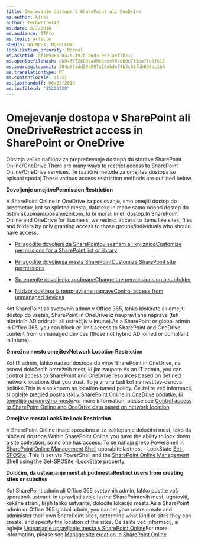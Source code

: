 ```yaml
---
title: Omejevanje dostopa v SharePoint ali OneDrive
ms.author: kirks
author: Techwriter40
ms.date: 8/7/2018
ms.audience: ITPro
ms.topic: article
ROBOTS: NOINDEX, NOFOLLOW
localization_priority: Normal
ms.assetid: af1b936b-0475-497b-a6d3-e671aef7b717
ms.openlocfilehash: db84f77208dca60c6dee98cdb0c7f1ea7fa8fe17
ms.sourcegitcommit: 204c8fadd59a597a18ebde24b3c63fbb656ec1b6
ms.translationtype: MT
ms.contentlocale: sl-SI
ms.lasthandoff: 06/25/2019
ms.locfileid: "35223728"
---
```

# <a name="restrict-access-in-sharepoint-or-onedrive"></a><span data-ttu-id="335ea-102">Omejevanje dostopa v SharePoint ali OneDrive</span><span class="sxs-lookup"><span data-stu-id="335ea-102">Restrict access in SharePoint or OneDrive</span></span>

<span data-ttu-id="335ea-103">Obstaja veliko načinov za preprečevanje dostopa do storitve SharePoint Online/OneDrive.</span><span class="sxs-lookup"><span data-stu-id="335ea-103">There are many ways to restrict access to SharePoint Online/OneDrive services.</span></span> <span data-ttu-id="335ea-104">Te različne metode za omejitev dostopa so opisani spodaj.</span><span class="sxs-lookup"><span data-stu-id="335ea-104">These various access restriction methods are outlined below.</span></span> 

<span data-ttu-id="335ea-105">**Dovoljenje omejitve**</span><span class="sxs-lookup"><span data-stu-id="335ea-105">**Permission Restriction**</span></span>

<span data-ttu-id="335ea-106">V SharePoint Online in OneDrive za poslovanje, smo omejiti dostop do predmetov, kot so spletna mesta, datoteke in mape samo odobri dostop do tistim skupinam/posameznikom, ki bi morali imeti dostop.</span><span class="sxs-lookup"><span data-stu-id="335ea-106">In SharePoint Online and OneDrive for Business, we restrict access to items like sites, files and folders by only granting access to those groups/individuals who should have access.</span></span>

- [<span data-ttu-id="335ea-107">Prilagodite dovoljenj za SharePointov seznam ali knjižnico</span><span class="sxs-lookup"><span data-stu-id="335ea-107">Customize permissions for a SharePoint list or library</span></span>](https://support.office.com/article/Customize-permissions-for-a-SharePoint-list-or-library-02d770f3-59eb-4910-a608-5f84cc297782)

- [<span data-ttu-id="335ea-108">Prilagodite dovoljenja mesta SharePoint</span><span class="sxs-lookup"><span data-stu-id="335ea-108">Customize SharePoint site permissions</span></span>](https://docs.microsoft.com/sharepoint/customize-sharepoint-site-permissions)

- [<span data-ttu-id="335ea-109">Spremenite dovoljenja, podmape</span><span class="sxs-lookup"><span data-stu-id="335ea-109">Change the permissions on a subfolder</span></span>](https://support.office.com/article/Change-the-permissions-on-a-subfolder-5427BD7C-F20A-4F75-8CF2-5359DD45A1A6)

- [<span data-ttu-id="335ea-110">Nadzor dostopa iz neupravljane naprave</span><span class="sxs-lookup"><span data-stu-id="335ea-110">Control access from unmanaged devices</span></span>](https://docs.microsoft.com/sharepoint/control-access-from-unmanaged-devices)

<span data-ttu-id="335ea-111">Kot SharePoint ali svetovnih admin v Office 365, lahko blokirate ali omejiti dostop do vsebin, SharePoint in OneDrive iz neupravljane naprave (teh hibridnih AD pridružil ali ustrežljiv v Intune).</span><span class="sxs-lookup"><span data-stu-id="335ea-111">As a SharePoint or global admin in Office 365, you can block or limit access to SharePoint and OneDrive content from unmanaged devices (those not hybrid AD joined or compliant in Intune).</span></span>

<span data-ttu-id="335ea-112">**Omrežno mesto omejitev**</span><span class="sxs-lookup"><span data-stu-id="335ea-112">**Network Location Restriction**</span></span>

<span data-ttu-id="335ea-113">Kot IT admin, lahko nadzor dostopa do virov SharePoint in OneDrive, na osnovi določenih omrežnih mest, ki jim zaupate.</span><span class="sxs-lookup"><span data-stu-id="335ea-113">As an IT admin, you can control access to SharePoint and OneDrive resources based on defined network locations that you trust.</span></span> <span data-ttu-id="335ea-114">To je znana tudi kot namestitev-osnova politike.</span><span class="sxs-lookup"><span data-stu-id="335ea-114">This is also known as location-based policy.</span></span> <span data-ttu-id="335ea-115">Če želite več informacij, si oglejte [pregled postranski v SharePoint Online in OneDrive podatke, ki temeljijo na omrežno mesto](https://docs.microsoft.com/sharepoint/control-access-based-on-network-location)</span><span class="sxs-lookup"><span data-stu-id="335ea-115">For more information, please see [Control access to SharePoint Online and OneDrive data based on network location](https://docs.microsoft.com/sharepoint/control-access-based-on-network-location)</span></span>

<span data-ttu-id="335ea-116">**Omejitve mesta Lock**</span><span class="sxs-lookup"><span data-stu-id="335ea-116">**Site Lock Restriction**</span></span> 

<span data-ttu-id="335ea-117">V SharePoint Online imate sposobnost za zaklepanje določitvi mest, tako da nihče ni dostopa.</span><span class="sxs-lookup"><span data-stu-id="335ea-117">Within SharePoint Online you have the ability to lock down a site collection, so no one has access.</span></span> <span data-ttu-id="335ea-118">To se nahaja preko PowerShell in [SharePoint Online Management Shell](https://docs.microsoft.com/powershell/sharepoint/sharepoint-online/connect-sharepoint-online?view=sharepoint-ps) uporabite lastnost - LockState [Set-SPOSite](https://docs.microsoft.com/powershell/module/sharepoint-online/set-sposite?view=sharepoint-ps) .</span><span class="sxs-lookup"><span data-stu-id="335ea-118">This is set via PowerShell and the [SharePoint Online Management Shell](https://docs.microsoft.com/powershell/sharepoint/sharepoint-online/connect-sharepoint-online?view=sharepoint-ps) using the [Set-SPOSite](https://docs.microsoft.com/powershell/module/sharepoint-online/set-sposite?view=sharepoint-ps) -LockState property.</span></span>

<span data-ttu-id="335ea-119">**Določim, da ustvarjanje mest ali podmesta**</span><span class="sxs-lookup"><span data-stu-id="335ea-119">**Restrict users from creating sites or subsites**</span></span>

<span data-ttu-id="335ea-120">Kot SharePoint admin ali Office 365 svetovnih admin, lahko pustite vaš uporabnik ustvariti in upravljati svoje lastne SharePointovih mest, ugotoviti, kakšne strani, ki jih lahko ustvarite, določite lokacijo mesta.</span><span class="sxs-lookup"><span data-stu-id="335ea-120">As a SharePoint admin or Office 365 global admin, you can let your users create and administer their own SharePoint sites, determine what kind of sites they can create, and specify the location of the sites.</span></span> <span data-ttu-id="335ea-121">Če želite več informacij, si oglejte [Ustvarjanje upravljanje mesta v SharePoint Online](https://docs.microsoft.com/sharepoint/manage-site-creation)</span><span class="sxs-lookup"><span data-stu-id="335ea-121">For more information, please see [Manage site creation in SharePoint Online](https://docs.microsoft.com/sharepoint/manage-site-creation)</span></span>

